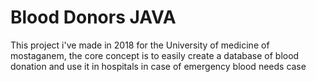 # Blood Donors JAVA

This project i've made in 2018 for the University of medicine of mostaganem, the core concept is to easily create a database of blood donation and use it in hospitals in case of emergency blood needs case
